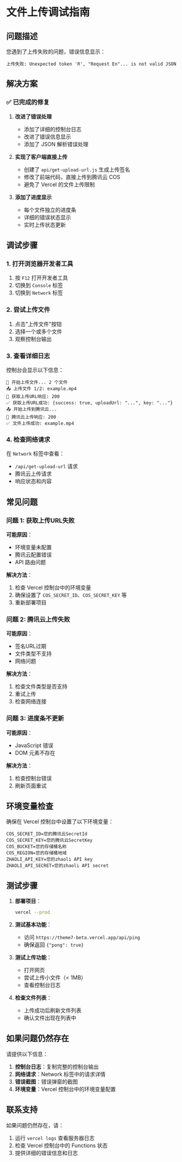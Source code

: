 # 文件上传调试指南

## 问题描述

您遇到了上传失败的问题，错误信息显示：
```
上传失败: Unexpected token 'R', "Request En"... is not valid JSON
```

## 解决方案

### ✅ 已完成的修复

1. **改进了错误处理**
   - 添加了详细的控制台日志
   - 改进了错误信息显示
   - 添加了 JSON 解析错误处理

2. **实现了客户端直接上传**
   - 创建了 `api/get-upload-url.js` 生成上传签名
   - 修改了前端代码，直接上传到腾讯云 COS
   - 避免了 Vercel 的文件上传限制

3. **添加了进度显示**
   - 每个文件独立的进度条
   - 详细的错误状态显示
   - 实时上传状态更新

## 调试步骤

### 1. 打开浏览器开发者工具

1. 按 `F12` 打开开发者工具
2. 切换到 `Console` 标签
3. 切换到 `Network` 标签

### 2. 尝试上传文件

1. 点击"上传文件"按钮
2. 选择一个或多个文件
3. 观察控制台输出

### 3. 查看详细日志

控制台会显示以下信息：

```
🚀 开始上传文件... 2 个文件
📤 上传文件 1/2: example.mp4
📡 获取上传URL响应: 200
✅ 获取上传URL成功: {success: true, uploadUrl: "...", key: "..."}
📤 开始上传到腾讯云...
📡 腾讯云上传响应: 200
✅ 文件上传成功: example.mp4
```

### 4. 检查网络请求

在 `Network` 标签中查看：
- `/api/get-upload-url` 请求
- 腾讯云上传请求
- 响应状态和内容

## 常见问题

### 问题 1: 获取上传URL失败

**可能原因**：
- 环境变量未配置
- 腾讯云配置错误
- API 路由问题

**解决方法**：
1. 检查 Vercel 控制台中的环境变量
2. 确保设置了 `COS_SECRET_ID`、`COS_SECRET_KEY` 等
3. 重新部署项目

### 问题 2: 腾讯云上传失败

**可能原因**：
- 签名URL过期
- 文件类型不支持
- 网络问题

**解决方法**：
1. 检查文件类型是否支持
2. 重试上传
3. 检查网络连接

### 问题 3: 进度条不更新

**可能原因**：
- JavaScript 错误
- DOM 元素不存在

**解决方法**：
1. 检查控制台错误
2. 刷新页面重试

## 环境变量检查

确保在 Vercel 控制台中设置了以下环境变量：

```env
COS_SECRET_ID=您的腾讯云SecretId
COS_SECRET_KEY=您的腾讯云SecretKey
COS_BUCKET=您的存储桶名称
COS_REGION=您的存储桶地域
ZHAOLI_API_KEY=您的zhaoli API key
ZHAOLI_API_SECRET=您的zhaoli API secret
```

## 测试步骤

1. **部署项目**：
   ```bash
   vercel --prod
   ```

2. **测试基本功能**：
   - 访问 `https://theme7-beta.vercel.app/api/ping`
   - 确保返回 `{"pong": true}`

3. **测试上传功能**：
   - 打开网页
   - 尝试上传小文件（< 1MB）
   - 查看控制台日志

4. **检查文件列表**：
   - 上传成功后刷新文件列表
   - 确认文件出现在列表中

## 如果问题仍然存在

请提供以下信息：

1. **控制台日志**：复制完整的控制台输出
2. **网络请求**：Network 标签中的请求详情
3. **错误截图**：错误弹窗的截图
4. **环境变量**：Vercel 控制台中的环境变量配置

## 联系支持

如果问题仍然存在，请：
1. 运行 `vercel logs` 查看服务器日志
2. 检查 Vercel 控制台中的 Functions 状态
3. 提供详细的错误信息和日志 